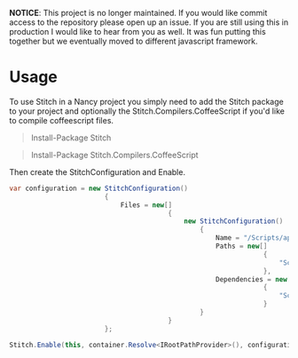 **NOTICE**: This project is no longer maintained. If you would like commit access to the repository please open up an issue. If you are still using this in production I would like to hear from you as well. It was fun putting this together but we eventually moved to different javascript framework.

# Usage
To use Stitch in a Nancy project you simply need to add the Stitch package to your project and optionally the Stitch.Compilers.CoffeeScript if you'd like to compile coffeescript files.

> Install-Package Stitch

> Install-Package Stitch.Compilers.CoffeeScript

Then create the StitchConfiguration and Enable.

```csharp
var configuration = new StitchConfiguration()
                        {
                            Files = new[]
                                        {
                                            new StitchConfiguration()
                                                {
                                                    Name = "/Scripts/app.stitch",
                                                    Paths = new[]
                                                                {
                                                                    "Scripts/App"
                                                                },
                                                    Dependencies = new[]
                                                                {
                                                                    "Scripts/jquery.js"
                                                                }
                                                }
                                        }
                        };

Stitch.Enable(this, container.Resolve<IRootPathProvider>(), configuration);
```

